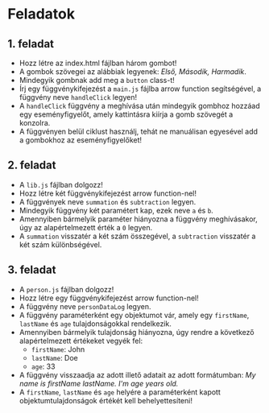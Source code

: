 # Feladatok

## 1. feladat

- Hozz létre az index.html fájlban három gombot! 
- A gombok szövegei az alábbiak legyenek: *Első, Második, Harmadik*. 
- Mindegyik gombnak add meg a `button` class-t!
- Írj egy függvénykifejezést a `main.js` fájlba arrow function segítségével, a függvény neve `handleClick` legyen! 
- A `handleClick` függvény a meghívása után mindegyik gombhoz hozzáad egy eseményfigyelőt, amely kattintásra kiírja a gomb szövegét a konzolra. 
- A függvényen belül ciklust használj, tehát ne manuálisan egyesével add a gombokhoz az eseményfigyelőket!

## 2. feladat

- A `lib.js` fájlban dolgozz!
- Hozz létre két függvénykifejezést arrow function-nel!
- A függvények neve `summation` és `subtraction` legyen.
- Mindegyik függvény két paramétert kap, ezek neve `a` és `b`.
- Amennyiben bármelyik paraméter hiányozna a függvény meghívásakor, úgy az alapértelmezett érték a `0` legyen.
- A `summation` visszatér a két szám összegével, a `subtraction` visszatér a két szám különbségével.

## 3. feladat

- A `person.js` fájlban dolgozz!
- Hozz létre egy függvénykifejezést arrow function-nel! 
- A függvény neve `personDataLog` legyen. 
- A függvény paraméterként egy objektumot vár, amely egy `firstName`, `lastName` és `age` tulajdonságokkal rendelkezik.
- Amennyiben bármelyik tulajdonság hiányozna, úgy rendre a következő alapértelmezett értékeket vegyék fel:
  - `firstName`: John
  - `lastName`: Doe
  - `age`: 33
- A függvény visszaadja az adott illető adatait az adott formátumban: 
  *My name is firstName lastName. I'm age years old.*  
- A `firstName`, `lastName` és `age` helyére a paraméterként kapott objektumtulajdonságok értékét kell behelyettesíteni!
